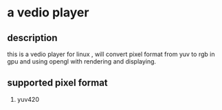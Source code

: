# a vedio player

## description

this is a vedio player for linux , will convert pixel format from yuv to rgb in gpu and using opengl with rendering and displaying.

## supported pixel format

1. yuv420
